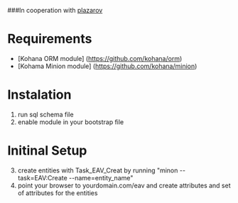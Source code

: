 ###In cooperation with [plazarov](https://github.com/plazarov)

# Requirements
* [Kohana ORM module] (https://github.com/kohana/orm)
* [Kohama Minion module] (https://github.com/kohana/minion)

# Instalation 
1. run sql schema file
2. enable module in your bootstrap file 

# Initinal Setup
3. create entities with Task_EAV_Creat by running "minon --task=EAV:Create --name=entity_name"
4. point your browser to yourdomain.com/eav and create attributes and set of attributes for the entities
